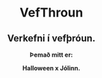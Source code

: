 <div align="center">

<h1>VefThroun</h1>

</div>

 <div align="center">

<h2>Verkefni í vefþróun.</h2>

<div align="center">

<strong>
    <p>Þemað mitt er:</p>
    <p>Halloween x Jólinn.</p>
</strong>

</div>

